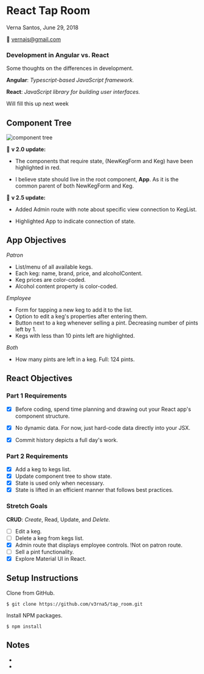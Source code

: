 # React Tap Room
Verna Santos, June 29, 2018

:email: vernajs@gmail.com

### Development in Angular vs. React

Some thoughts on the differences in development.

**Angular**: _Typescript-based JavaScript framework._

**React**: _JavaScript library for building user interfaces._

Will fill this up next week

## Component Tree

![component tree](https://drive.google.com/file/d/1s1ybijrpm29e8QDRb3JpLlVpY2f-7nws/view?ts=5b368d41)

:pushpin: **v 2.0 update:**

* The components that require state, (NewKegForm and Keg) have been highlighted in red.

* I believe state should live in the root component, **App**. As it is the common parent of both NewKegForm and Keg.

:pushpin: **v 2.5 update:**

* Added Admin route with note about specific view connection to KegList.

* Highlighted App to indicate connection of state.

## App Objectives

_Patron_
* List/menu of all available kegs.
* Each keg: name, brand, price, and alcoholContent.
* Keg prices are color-coded.
* Alcohol content property is color-coded.

_Employee_

* Form for tapping a new keg to add it to the list.
* Option to edit a keg's properties after entering them.
* Button next to a keg whenever selling a pint. Decreasing number of pints left by 1.
* Kegs with less than 10 pints left are highlighted.

_Both_
* How many pints are left in a keg. Full: 124 pints.

## React Objectives

### Part 1 Requirements

- [x] Before coding, spend time planning and drawing out your React app's component structure.

- [x] No dynamic data. For now, just hard-code data directly into your JSX.

- [x] Commit history depicts a full day's work.

### Part 2 Requirements

- [x] Add a keg to kegs list.
- [x] Update component tree to show state.
- [x] State is used only when necessary.
- [x] State is lifted in an efficient manner that follows best practices.

### Stretch Goals

**CRUD**: _Create_, Read, Update, and _Delete._

- [ ] Edit a keg.
- [ ] Delete a keg from kegs list.
- [x] Admin route that displays employee controls. !Not on patron route.
- [ ] Sell a pint functionality.
- [x] Explore Material UI in React.

## Setup Instructions

Clone from GitHub.
```
$ git clone https://github.com/v3rna5/tap_room.git
```

Install NPM packages.
```
$ npm install
```

## Notes

*
*
